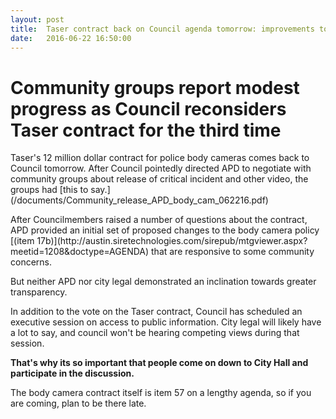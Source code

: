 ```yaml
---
layout: post
title:  Taser contract back on Council agenda tomorrow: improvements to policy modest
date:   2016-06-22 16:50:00
---
```

<h1>Community groups report modest progress as Council reconsiders Taser contract for the third time</h1>
<p>Taser's 12 million dollar contract for police body cameras comes back to Council tomorrow. After Council pointedly directed APD to negotiate with community groups about release of critical incident and other video, the groups had [this to say.](/documents/Community_release_APD_body_cam_062216.pdf)</p>
<p>After Councilmembers raised a number of questions about the contract, APD provided an initial set of proposed changes to the body camera policy [(item 17b)](http://austin.siretechnologies.com/sirepub/mtgviewer.aspx?meetid=1208&doctype=AGENDA) that are responsive to some community concerns.</p>
<p>But neither APD nor city legal demonstrated an inclination towards greater transparency. </p>
<p>In addition to the vote on the Taser contract, Council has scheduled an executive session on access to public information. City legal will likely have a lot to say, and council won't be hearing competing views during that session.</p>
<p><strong>That's why its so important that people come on down to City Hall and participate in the discussion.</strong></p>
<p>The body camera contract itself is item 57 on a lengthy agenda, so if you are coming, plan to be there late.</p>
